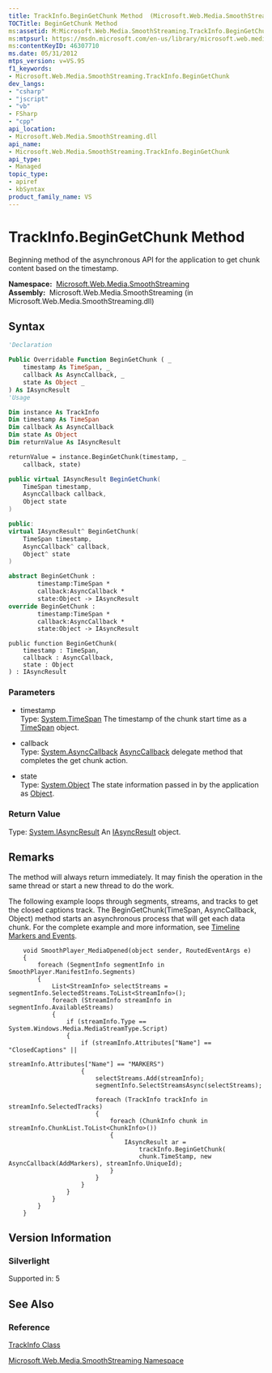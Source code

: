```yaml
---
title: TrackInfo.BeginGetChunk Method  (Microsoft.Web.Media.SmoothStreaming)
TOCTitle: BeginGetChunk Method
ms:assetid: M:Microsoft.Web.Media.SmoothStreaming.TrackInfo.BeginGetChunk(System.TimeSpan,System.AsyncCallback,System.Object)
ms:mtpsurl: https://msdn.microsoft.com/en-us/library/microsoft.web.media.smoothstreaming.trackinfo.begingetchunk(v=VS.95)
ms:contentKeyID: 46307710
ms.date: 05/31/2012
mtps_version: v=VS.95
f1_keywords:
- Microsoft.Web.Media.SmoothStreaming.TrackInfo.BeginGetChunk
dev_langs:
- "csharp"
- "jscript"
- "vb"
- FSharp
- "cpp"
api_location:
- Microsoft.Web.Media.SmoothStreaming.dll
api_name:
- Microsoft.Web.Media.SmoothStreaming.TrackInfo.BeginGetChunk
api_type:
- Managed
topic_type:
- apiref
- kbSyntax
product_family_name: VS
---
```


# TrackInfo.BeginGetChunk Method

Beginning method of the asynchronous API for the application to get chunk content based on the timestamp.

**Namespace:**  [Microsoft.Web.Media.SmoothStreaming](microsoft-web-media-smoothstreaming-namespace_1.md)  
**Assembly:**  Microsoft.Web.Media.SmoothStreaming (in Microsoft.Web.Media.SmoothStreaming.dll)

## Syntax

```vb
'Declaration

Public Overridable Function BeginGetChunk ( _
    timestamp As TimeSpan, _
    callback As AsyncCallback, _
    state As Object _
) As IAsyncResult
'Usage

Dim instance As TrackInfo
Dim timestamp As TimeSpan
Dim callback As AsyncCallback
Dim state As Object
Dim returnValue As IAsyncResult

returnValue = instance.BeginGetChunk(timestamp, _
    callback, state)
```

```csharp
public virtual IAsyncResult BeginGetChunk(
    TimeSpan timestamp,
    AsyncCallback callback,
    Object state
)
```

```cpp
public:
virtual IAsyncResult^ BeginGetChunk(
    TimeSpan timestamp, 
    AsyncCallback^ callback, 
    Object^ state
)
```

``` fsharp
abstract BeginGetChunk : 
        timestamp:TimeSpan * 
        callback:AsyncCallback * 
        state:Object -> IAsyncResult 
override BeginGetChunk : 
        timestamp:TimeSpan * 
        callback:AsyncCallback * 
        state:Object -> IAsyncResult 
```

```jscript
public function BeginGetChunk(
    timestamp : TimeSpan, 
    callback : AsyncCallback, 
    state : Object
) : IAsyncResult
```

### Parameters

  - timestamp  
    Type: [System.TimeSpan](https://msdn.microsoft.com/library/269ew577\(v=vs.95\))  
    The timestamp of the chunk start time as a [TimeSpan](https://msdn.microsoft.com/library/269ew577\(v=vs.95\)) object.

<!-- end list -->

  - callback  
    Type: [System.AsyncCallback](https://msdn.microsoft.com/library/ckbe7yh5\(v=vs.95\))  
    [AsyncCallback](https://msdn.microsoft.com/library/ckbe7yh5\(v=vs.95\)) delegate method that completes the get chunk action.

<!-- end list -->

  - state  
    Type: [System.Object](https://msdn.microsoft.com/library/e5kfa45b\(v=vs.95\))  
    The state information passed in by the application as [Object](https://msdn.microsoft.com/library/e5kfa45b\(v=vs.95\)).

### Return Value

Type: [System.IAsyncResult](https://msdn.microsoft.com/library/ft8a6455\(v=vs.95\))  
An [IAsyncResult](https://msdn.microsoft.com/library/ft8a6455\(v=vs.95\)) object.

## Remarks

The method will always return immediately. It may finish the operation in the same thread or start a new thread to do the work.

The following example loops through segments, streams, and tracks to get the closed captions track. The BeginGetChunk(TimeSpan, AsyncCallback, Object) method starts an asynchronous process that will get each data chunk. For the complete example and more information, see [Timeline Markers and Events](timeline-markers-and-events.md).

``` 
    void SmoothPlayer_MediaOpened(object sender, RoutedEventArgs e)
    {
        foreach (SegmentInfo segmentInfo in SmoothPlayer.ManifestInfo.Segments)
        {
            List<StreamInfo> selectStreams = segmentInfo.SelectedStreams.ToList<StreamInfo>();
            foreach (StreamInfo streamInfo in segmentInfo.AvailableStreams)
            {
                if (streamInfo.Type == System.Windows.Media.MediaStreamType.Script)
                {
                    if (streamInfo.Attributes["Name"] == "ClosedCaptions" ||
                                            streamInfo.Attributes["Name"] == "MARKERS")
                    {
                        selectStreams.Add(streamInfo);
                        segmentInfo.SelectStreamsAsync(selectStreams);

                        foreach (TrackInfo trackInfo in streamInfo.SelectedTracks)
                        {
                            foreach (ChunkInfo chunk in streamInfo.ChunkList.ToList<ChunkInfo>())
                            {
                                IAsyncResult ar =
                                    trackInfo.BeginGetChunk(
                                    chunk.TimeStamp, new AsyncCallback(AddMarkers), streamInfo.UniqueId);
                            }
                        }
                    }
                }
            }
        }
    }
```

## Version Information

### Silverlight

Supported in: 5  

## See Also

### Reference

[TrackInfo Class](trackinfo-class-microsoft-web-media-smoothstreaming_1.md)

[Microsoft.Web.Media.SmoothStreaming Namespace](microsoft-web-media-smoothstreaming-namespace_1.md)

